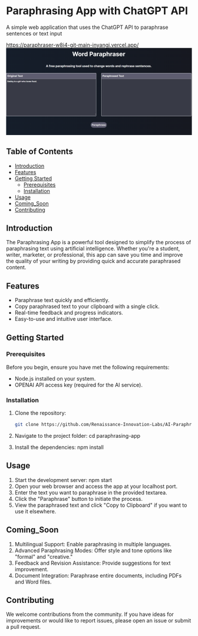 
# Paraphrasing App with ChatGPT API

A simple web application that uses the ChatGPT API to paraphrase sentences or text input

https://paraphraser-w8i4-git-main-inyangj.vercel.app/
<img src="/public/Word_Parahrasing_APP.png"/>


## Table of Contents
- [Introduction](#introduction)
- [Features](#features)
- [Getting Started](#getting-started)
  - [Prerequisites](#prerequisites)
  - [Installation](#installation)
- [Usage](#usage)
- [Coming_Soon](#Coming_Soon)
- [Contributing](#contributing)

## Introduction

The Paraphrasing App is a powerful tool designed to simplify the process of paraphrasing text using artificial intelligence. Whether you're a student, writer, marketer, or professional, this app can save you time and improve the quality of your writing by providing quick and accurate paraphrased content.

## Features

- Paraphrase text quickly and efficiently.
- Copy paraphrased text to your clipboard with a single click.
- Real-time feedback and progress indicators.
- Easy-to-use and intuitive user interface.

## Getting Started

### Prerequisites

Before you begin, ensure you have met the following requirements:

- Node.js installed on your system.
- OPENAI API access key (required for the AI service).

### Installation

1. Clone the repository:

   ```bash
   git clone https://github.com/Renaissance-Innovation-Labs/AI-Paraphrasing-Tool.git

2. Navigate to the project folder:
    cd paraphrasing-app

3. Install the dependencies:
    npm install


## Usage
1. Start the development server: npm start
2. Open your web browser and access the app at your localhost port.
3. Enter the text you want to paraphrase in the provided textarea.
4. Click the "Paraphrase" button to initiate the process.
5. View the paraphrased text and click "Copy to Clipboard" if you want 
    to use it elsewhere.


## Coming_Soon
1. Multilingual Support: Enable paraphrasing in multiple languages.
2. Advanced Paraphrasing Modes: Offer style and tone options like "formal" and "creative."
3. Feedback and Revision Assistance: Provide suggestions for text improvement.
4. Document Integration: Paraphrase entire documents, including PDFs and Word files.


## Contributing
We welcome contributions from the community. If you have ideas for improvements or would like to report issues, please open an issue or submit a pull request.